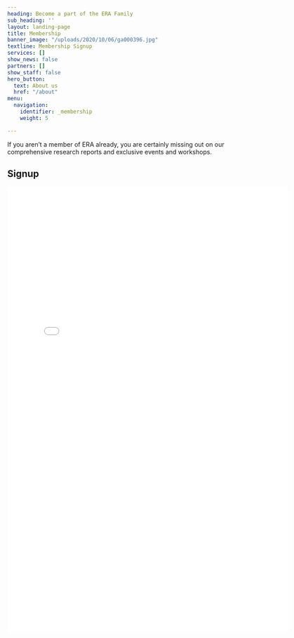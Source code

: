 ```yaml
---
heading: Become a part of the ERA Family
sub_heading: ''
layout: landing-page
title: Membership
banner_image: "/uploads/2020/10/06/ga000396.jpg"
textline: Membership Signup
services: []
show_news: false
partners: []
show_staff: false
hero_button:
  text: About us
  href: "/about"
menu:
  navigation:
    identifier: _membership
    weight: 5

---
```

If you aren’t a member of ERA already, you are certainly missing out on our comprehensive research reports and exclusive events and workshops.

## Signup

<p align="center"><iframe src="[https://docs.google.com/forms/d/e/1FAIpQLScxEQe2rekK_Vk1_wyWkzy9SuOT5R2Mw4NS_zT6pZzvwZh5Bw/viewform?embedded=true](https://docs.google.com/forms/d/e/1FAIpQLScxEQe2rekK_Vk1_wyWkzy9SuOT5R2Mw4NS_zT6pZzvwZh5Bw/viewform?embedded=true "https://docs.google.com/forms/d/e/1FAIpQLScxEQe2rekK_Vk1_wyWkzy9SuOT5R2Mw4NS_zT6pZzvwZh5Bw/viewform?embedded=true")" width="640" height="1015" frameborder="0" marginheight="0" marginwidth="0">Loading…</iframe></p>